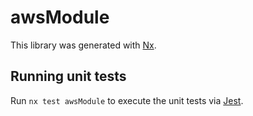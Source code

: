 # awsModule

This library was generated with [Nx](https://nx.dev).

## Running unit tests

Run `nx test awsModule` to execute the unit tests via [Jest](https://jestjs.io).
